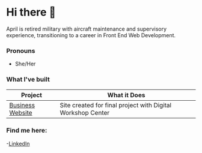 # Hi there 👋

<!--
**admorgan79/admorgan79** is a ✨ _special_ ✨ repository because its `README.md` (this file) appears on your GitHub profile.

Here are some ideas to get you started:

- 🔭 I’m currently working on ...
- 🌱 I’m currently learning ...
- 👯 I’m looking to collaborate on ...
- 🤔 I’m looking for help with ...
- 💬 Ask me about ...
- 📫 How to reach me: ...
- 😄 Pronouns: ...
- ⚡ Fun fact: ...
-->

April is retired military with aircraft maintenance and supervisory experience, transitioning to a career in Front End Web Development.

### Pronouns
- She/Her

### What I've built
| Project | What it Does |
|---------|--------------|
| [Business Website](https://admorgan79.github.io/Capstone/) | Site created for final project with Digital Workshop Center |


### Find me here:
-[LinkedIn](www.linkedin.com/in/april-morgan-031039246)
